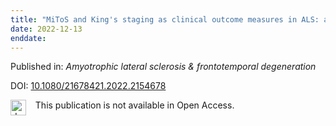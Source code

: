 ```yaml
---
title: "MiToS and King's staging as clinical outcome measures in ALS: a retrospective analysis of the FORTITUDE-ALS trial."
date: 2022-12-13
enddate:
---
```


Published in: *Amyotrophic lateral sclerosis & frontotemporal degeneration*

DOI: [10.1080/21678421.2022.2154678](https://doi.org/10.1080/21678421.2022.2154678)

<img src="https://upload.wikimedia.org/wikipedia/commons/thumb/0/0e/Closed_Access_logo_transparent.svg/1200px-Closed_Access_logo_transparent.svg.png" alt="drawing" width="25" align="left"/> &nbsp;&nbsp;&nbsp;This publication is not available in Open Access.


